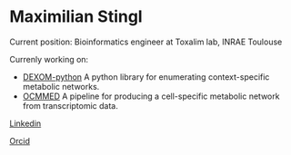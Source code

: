 # Maximilian Stingl

Current position: Bioinformatics engineer at Toxalim lab, INRAE Toulouse

Currenly working on:
- [DEXOM-python](https://forgemia.inra.fr/metexplore/cbm/dexom-python)
A python library for enumerating context-specific metabolic networks.
- [OCMMED](https://forgemia.inra.fr/metexplore/cbm/ocmmed)
A pipeline for producing a cell-specific metabolic network from transcriptomic data.

[Linkedin](https://www.linkedin.com/in/maximilian-stingl/)

[Orcid](https://orcid.org/0000-0002-9513-5869)



